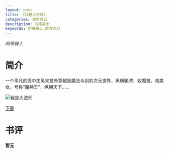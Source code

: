 ```yaml
---
layout: post
title: 《我是大法师》
categories: 西方奇幻
description: 网络骑士
keywords: 网络骑士,西方奇幻
---
```

*网络骑士*
# 简介
一个平凡的高中生吴来意外穿越到魔法与剑的次元世界，纵横驰骋，收魔兽，戏美女，号称“魔神王”，纵横天下……

![我是大法师](https://cdn.jsdelivr.net/gh/YYbooks0/yybooks0img@master/bookscover2/我是大法师.4cyu4f9ks6g.jpg)

[下载](https://link.jscdn.cn/1drv/aHR0cHM6Ly8xZHJ2Lm1zL3QvcyFBaGU2R2dNWmVFb2poaXlhbXpiT01UTTlFdFhlP2U9d2xxZk5n.txt)

# 书评
**暂无**